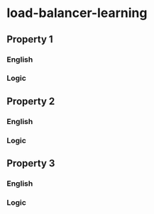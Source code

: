 # load-balancer-learning

## Property 1

### English

### Logic

## Property 2

### English

### Logic

## Property 3

### English

### Logic

